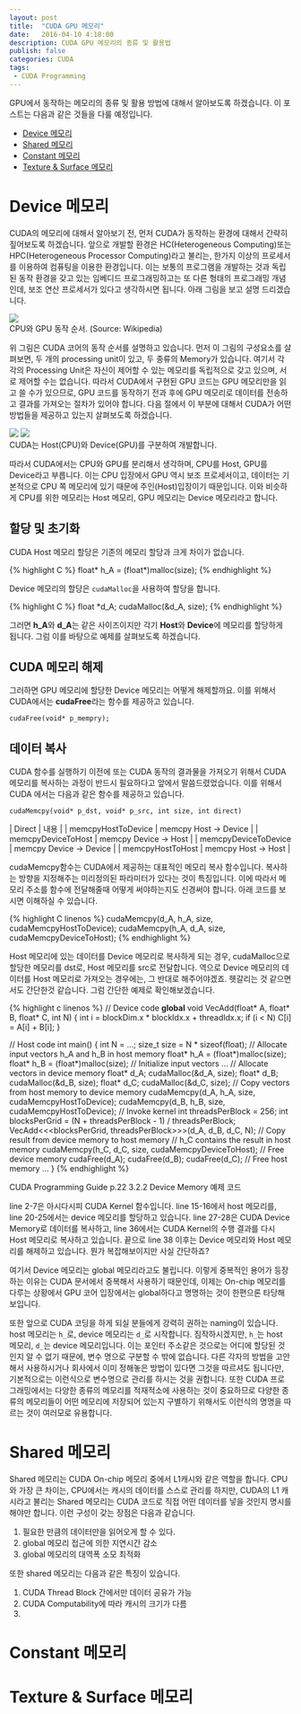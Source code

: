 ```yaml
---
layout: post
title:  "CUDA GPU 메모리"
date:   2016-04-10 4:18:00
description: CUDA GPU 메모리의 종류 및 활용법
publish: false
categories: CUDA
tags:
 - CUDA Programming
---
```


GPU에서 동작하는 메모리의 종류 및 활용 방법에 대해서 알아보도록 하겠습니다. 이 포스트는 다음과 같은 것들을 다룰 예정입니다.

* <a href="#device memory">Device 메모리</a>
* <a href="#shared memory">Shared 메모리</a>
* <a href="#constant memory">Constant 메모리</a>
* <a href="#texture memory">Texture & Surface 메모리</a>

<a id="device memory" class="anckor"></a>

# Device 메모리

CUDA의 메모리에 대해서 알아보기 전, 먼저 CUDA가 동작하는 환경에 대해서 간략히 짚어보도록 하겠습니다.
앞으로 개발할 환경은 HC(Heterogeneous Computing)또는 HPC(Heterogeneous Processor Computing)라고 불리는, 한가지 이상의 프로세서를 이용하여 컴퓨팅을 이용한 환경입니다. 이는 보통의 프로그램을 개발하는 것과 독립된 동작 환경을 갖고 있는 임베디드 프로그래밍하고는 또 다른 형태의 프로그래밍 개념인데, 보조 연산 프로세서가 있다고 생각하시면 됩니다. 아래 그림을 보고 설명 드리겠습니다.

<img class="col two center" src="/images/201604/CUDA_processing_flow_(En).png"/>
<div class="col three caption">
CPU와 GPU 동작 순서. (Source: Wikipedia)
</div>

위 그림은 CUDA 코어의 동작 순서를 설명하고 있습니다. 먼저 이 그림의 구성요소를 살펴보면, 두 개의 processing unit이 있고, 두 종류의 Memory가 있습니다. 여기서 각각의 Processing Unit은 자신이 제어할 수 있는 메모리를 독립적으로 갖고 있으며, 서로 제어할 수는 없습니다. 따라서 CUDA에서 구현된 GPU 코드는 GPU 메모리만을 읽고 쓸 수가 있으므로, GPU 코드를 동작하기 전과 후에 GPU 메모리로 데이터를 전송하고 결과를 가져오는 절차가 있어야 합니다. 다음 절에서 이 부분에 대해서 CUDA가 어떤 방법들을 제공하고 있는지 살펴보도록 하겠습니다.

<div class="img_row center">
<img class="col one" src="/images/201604/cpu.jpeg"/>
<img class="col one" src="/images/201604/card-front.jpg"/>
</div>
<div class="col two caption center">CUDA는 Host(CPU)와 Device(GPU)를 구분하여 개발합니다.</div>

따라서 CUDA에서는 CPU와 GPU를 분리해서 생각하며, CPU를 Host, GPU를 Device라고 부릅니다. 이는 CPU 입장에서 GPU 역시 보조 프로세서이고, 데이터는 기본적으로 CPU 쪽 메모리에 있기 때문에 주인(Host)입장이기 때문입니다. 이와 비슷하게 CPU를 위한 메모리는 Host 메모리, GPU 메모리는 Device 메모리라고 합니다.

## 할당 및 초기화

CUDA Host 메모리 할당은 기존의 메모리 할당과 크게 차이가 없습니다.

{% highlight C %}
float* h_A = (float*)malloc(size);
{% endhighlight %}

Device 메모리의 할당은 `cudaMalloc`을 사용하여 할당을 합니다.

{% highlight C %}
float *d_A;
cudaMalloc(&d_A, size);
{% endhighlight %}

그러면 **h_A**와 **d_A**는 같은 사이즈이지만 각기 **Host**와 **Device**에 메모리를 할당하게 됩니다. 그럼 이를 바탕으로 예제를 살펴보도록 하겠습니다.

## CUDA 메모리 해제

그러하면 GPU 메모리에 할당한 Device 메모리는 어떻게 해제할까요. 이를 위해서 CUDA에서는 **cudaFree**라는 함수를 제공하고 있습니다.

`cudaFree(void* p_mempry);`


## 데이터 복사

CUDA 함수를 실행하기 이전에 또는 CUDA 동작의 결과물을 가져오기 위해서 CUDA 메모리를 복사하는 과정이 반드시 필요하다고 앞에서 말씀드렸었습니다. 이를 위해서 CUDA 에서는 다음과 같은 함수를 제공하고 있습니다.

`cudaMemcpy(void* p_dst, void* p_src, int size, int direct)`

| Direct | 내용 |
| memcpyHostToDevice | memcpy Host -> Device |
| memcpyDeviceToHost | memcpy Device -> Host |
| memcpyDeviceToDevice | memcpy Device -> Device |
| memcpyHostToHost | memcpy Host -> Host |

cudaMemcpy함수는 CUDA에서 제공하는 대표적인 메모리 복사 함수입니다. 복사하는 방향을 지정해주는 미리정의된 파라미터가 있다는 것이 특징입니다. 이에 따라서 메모리 주소를 함수에 전달해줄때 어떻게 써야하는지도 신경써야 합니다. 아래 코드를 보시면 이해하실 수 있습니다.

{% highlight C linenos %}
cudaMemcpy(d_A, h_A, size, cudaMemcpyHostToDevice);
cudaMemcpy(h_A, d_A, size, cudaMemcpyDeviceToHost);
{% endhighlight %}

Host 메모리에 있는 데이터를 Device 메모리로 복사하게 되는 경우, cudaMalloc으로 할당한 메모리를 dst로, Host 메모리를 src로 전달합니다. 역으로 Device 메모리의 데이터를 Host 메모리로 가져오는 경우에는, 그 반대로 해주어야겠죠. 헷갈리는 것 같으면서도 간단한것 같습니다. 그럼 간단한 예제로 확인해보겠습니다.

{% highlight c linenos %}
// Device code
__global__ void VecAdd(float* A, float* B, float* C, int N)
{
  int i = blockDim.x * blockIdx.x + threadIdx.x;
  if (i < N)
    C[i] = A[i] + B[i];
}

// Host code
int main()
{
int N = ...;
  size_t size = N * sizeof(float);
  // Allocate input vectors h_A and h_B in host memory
  float* h_A = (float*)malloc(size);
  float* h_B = (float*)malloc(size);
  // Initialize input vectors
...
  // Allocate vectors in device memory
  float* d_A;
  cudaMalloc(&d_A, size);
  float* d_B;
  cudaMalloc(&d_B, size);
  float* d_C;
  cudaMalloc(&d_C, size);
  // Copy vectors from host memory to device memory
  cudaMemcpy(d_A, h_A, size, cudaMemcpyHostToDevice);
  cudaMemcpy(d_B, h_B, size, cudaMemcpyHostToDevice);
  // Invoke kernel
  int threadsPerBlock = 256;
  int blocksPerGrid =
          (N + threadsPerBlock - 1) / threadsPerBlock;
  VecAdd<<<blocksPerGrid, threadsPerBlock>>>(d_A, d_B, d_C, N);
  // Copy result from device memory to host memory
  // h_C contains the result in host memory
  cudaMemcpy(h_C, d_C, size, cudaMemcpyDeviceToHost);
  // Free device memory
  cudaFree(d_A);
  cudaFree(d_B);
  cudaFree(d_C);
  // Free host memory
... }
{% endhighlight %}
<div class="col three caption">
CUDA Programming Guide p.22 3.2.2 Device Memory 예제 코드
</div>

line 2-7은 아시다시피 CUDA Kernel 함수입니다. line 15-16에서 host 메모리를, line 20-25에서는 device 메모리를 할당하고 있습니다.
line 27-28은 CUDA Device Memory로 데이터를 복사하고, line 36에서는 CUDA Kernel의 수행 결과를 다시 Host 메모리로 복사하고 있습니다.
끝으로 line 38 이후는 Device 메모리와 Host 메모리를 해제하고 있습니다. 뭔가 복잡해보이지만 사실 간단하죠?

여기서 Device 메모리는 global 메모리라고도 불립니다. 이렇게 중복적인 용어가 등장하는 이유는 CUDA 문서에서 중복해서 사용하기 때문인데, 이제는 On-chip 메모리를 다루는 상황에서 GPU 코어 입장에서는 global하다고 명명하는 것이 한편으론 타당해 보입니다.

또한 앞으로 CUDA 코딩을 하게 되실 분들에게 강력히 권하는 naming이 있습니다. host 메모리는 `h_`로, device 메모리는 `d_`로 시작합니다. 짐작하시겠지만, `h_`는 host 메모리, `d_`는 device 메모리입니다. 이는 포인터 주소같은 것으로는 어디에 할당된 것인지 알 수 없기 때문에, 변수 명으로 구분할 수 밖에 없습니다. 다른 각자의 방법을 고안해서 사용하시거나 회사에서 이미 정해놓은 방법이 있다면 그것을 따르셔도 됩니다만, 기본적으로는 이런식으로 변수명으로 관리를 하시는 것을 권합니다. 또한 CUDA 프로그래밍에서는 다양한 종류의 메모리를 적재적소에 사용하는 것이 중요하므로 다양한 종류의 메모리들이 어떤 메모리에 저장되어 있는지 구별하기 위해서도 이런식의 명명을 따르는 것이 여러모로 유용합니다.

<a id="shared memory" class="anckor"></a>

# Shared 메모리

Shared 메모리는 CUDA On-chip 메모리 중에서 L1캐시와 같은 역할을 합니다. CPU와 가장 큰 차이는, CPU에서는 캐시의 데이터를 스스로 관리를 하지만, CUDA의 L1 캐시라고 불리는 Shared 메모리는 CUDA 코드로 직접 어떤 데이터를 넣을 것인지 명시를 해야만 합니다. 이런 구성이 갖는 장점은 다음과 같습니다.

1. 필요한 만큼의 데이터만을 읽어오게 할 수 있다.
1. global 메모리 접근에 의한 지연시간 감소
1. global 메모리의 대역폭 소모 최적화

또한 shared 메모리는 다음과 같은 특징이 있습니다.

1. CUDA Thread Block 간에서만 데이터 공유가 가능
1. CUDA Computability에 따라 캐시의 크기가 다름
1.


<a id="constant memory" class="anckor"></a>

# Constant 메모리

<a id="texture memory" class="anckor"></a>

# Texture & Surface 메모리
